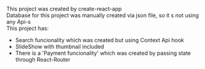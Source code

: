 This project was created by
create-react-app\
Database for this project was manually created via json file, so it s not using any Api-s\
This project has\:
- Search funcionality which was created but using Context Api hook
- SlideShow with thumbnail included
- There is a 'Payment funcionality' which was created by passing state through React-Router 
